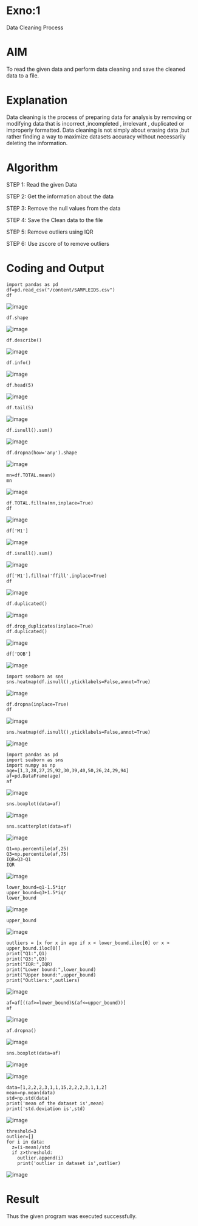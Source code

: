 # Exno:1
Data Cleaning Process

# AIM
To read the given data and perform data cleaning and save the cleaned data to a file.

# Explanation
Data cleaning is the process of preparing data for analysis by removing or modifying data that is incorrect ,incompleted , irrelevant , duplicated or improperly formatted. Data cleaning is not simply about erasing data ,but rather finding a way to maximize datasets accuracy without necessarily deleting the information.

# Algorithm
STEP 1: Read the given Data

STEP 2: Get the information about the data

STEP 3: Remove the null values from the data

STEP 4: Save the Clean data to the file

STEP 5: Remove outliers using IQR

STEP 6: Use zscore of to remove outliers

# Coding and Output
```
import pandas as pd
df=pd.read_csv("/content/SAMPLEIDS.csv")
df
```
![image](https://github.com/user-attachments/assets/b897a009-b523-4c01-9b9d-64609d5100b8)

```
df.shape
```
![image](https://github.com/user-attachments/assets/69a614c2-43c2-49f3-9c09-3030f472c4e7)

```
df.describe()
```
![image](https://github.com/user-attachments/assets/17aad8ea-9ee8-4cdb-b807-9f2dea3fc5e3)

```
df.info()
```
![image](https://github.com/user-attachments/assets/98ab7564-a0f6-4e94-9060-483e0d249a63)
```
df.head(5)
```
![image](https://github.com/user-attachments/assets/6f6cae3c-ca17-4ae5-b4d3-5e18a0e2c9d6)
```
df.tail(5)
```
![image](https://github.com/user-attachments/assets/8fa955ca-75e9-46e6-aca6-93ba6acdc9af)
```
df.isnull().sum()
```
![image](https://github.com/user-attachments/assets/650a621b-e7ee-492d-9ee7-f08a4e9251d7)
```
df.dropna(how='any').shape
```
![image](https://github.com/user-attachments/assets/c5798044-47c3-48d8-aa6d-d9a008999582)
```
mn=df.TOTAL.mean()
mn
```
![image](https://github.com/user-attachments/assets/e82d9c38-059f-48ab-bd5e-7876307f26fe)
```
df.TOTAL.fillna(mn,inplace=True)
df
```
![image](https://github.com/user-attachments/assets/dd6f3849-0dcb-483e-8cfd-7aacc2172e9c)
```
df['M1']
```
![image](https://github.com/user-attachments/assets/4de60bdb-f2d9-40e0-b204-0ba1e28939dc)
```
df.isnull().sum()
```
![image](https://github.com/user-attachments/assets/2c6397e9-fc19-4224-a2ad-2de07b24a749)

```
df['M1'].fillna('ffill',inplace=True)
df
```
![image](https://github.com/user-attachments/assets/d4c2b7ff-2a2a-47fb-8a74-c56c001b4866)
```
df.duplicated()
```
![image](https://github.com/user-attachments/assets/79781e27-b1d1-4385-b998-1e6372c15c25)
```
df.drop_duplicates(inplace=True)
df.duplicated()
```
![image](https://github.com/user-attachments/assets/2746da78-059f-4bc9-ae5f-93a19cf40e93)
```
df['DOB']
```
![image](https://github.com/user-attachments/assets/5233cd4f-f3c5-46b0-9fad-8b06d26afb2c)
```
import seaborn as sns
sns.heatmap(df.isnull(),yticklabels=False,annot=True)
```
![image](https://github.com/user-attachments/assets/40deaf35-a80b-4fac-b09b-5734cf7490ac)
```
df.dropna(inplace=True)
df
```
![image](https://github.com/user-attachments/assets/055814a3-bb00-4013-b5df-b083a2b93277)
```
sns.heatmap(df.isnull(),yticklabels=False,annot=True)
```
![image](https://github.com/user-attachments/assets/554c7fd9-7709-42ed-9311-88b4e451aef7)
```
import pandas as pd
import seaborn as sns
import numpy as np
age=[1,3,28,27,25,92,30,39,40,50,26,24,29,94]
af=pd.DataFrame(age)
af
```
![image](https://github.com/user-attachments/assets/b6c13c25-8cee-4f63-b9d9-afca76312904)
```
sns.boxplot(data=af)
```
![image](https://github.com/user-attachments/assets/f028442f-2de8-4315-be71-7b5b140cc66a)
```
sns.scatterplot(data=af)
```
![image](https://github.com/user-attachments/assets/54774885-e57c-4537-a088-973a340d99be)
```
Q1=np.percentile(af,25)
Q3=np.percentile(af,75)
IQR=Q3-Q1
IQR
```
![image](https://github.com/user-attachments/assets/515bd50d-484b-4137-aa6a-d1ef91116391)

```
lower_bound=q1-1.5*iqr
upper_bound=q3+1.5*iqr
lower_bound
```
![image](https://github.com/user-attachments/assets/d98bcdb4-1310-4316-a6f4-28aa1b563ed1)
```
upper_bound
```
![image](https://github.com/user-attachments/assets/5437648b-c7b1-428d-b43c-46c2aee2b453)
```
outliers = [x for x in age if x < lower_bound.iloc[0] or x > upper_bound.iloc[0]]
print("Q1:",Q1)
print("Q3:",Q3)
print("IQR:",IQR)
print("Lower bound:",lower_bound)
print("Upper bound:",upper_bound)
print("Outliers:",outliers)
```
![image](https://github.com/user-attachments/assets/126e1236-0713-4903-8452-8d46a8db2179)
```
af=af[((af>=lower_bound)&(af<=upper_bound))]
af
```
![image](https://github.com/user-attachments/assets/31a6cb79-f05a-4f96-aeaf-3d739d53ff56)
```
af.dropna()
```
![image](https://github.com/user-attachments/assets/fc949cea-653a-4397-b283-36c30a84e9e0)
```
sns.boxplot(data=af)
```
![image](https://github.com/user-attachments/assets/be5b0b44-0e4d-44b5-b34f-dbbd65897a29)

![image](https://github.com/user-attachments/assets/825b257c-6ec2-4553-b2ac-5e1c2b8e186e)
```
data=[1,2,2,2,3,1,1,15,2,2,2,3,1,1,2]
mean=np.mean(data)
std=np.std(data)
print('mean of the dataset is',mean)
print('std.deviation is',std)
```
![image](https://github.com/user-attachments/assets/72e80852-a9bf-48a4-95e3-d6b7677a2264)
```
threshold=3
outlier=[]
for i in data:
  z=(i-mean)/std
  if z>threshold:
    outlier.append(i)
    print('outlier in dataset is',outlier)
```
![image](https://github.com/user-attachments/assets/aeb8219a-f21e-4737-b11b-ffe6367b5984)

# Result

Thus the given program was  executed successfully.
